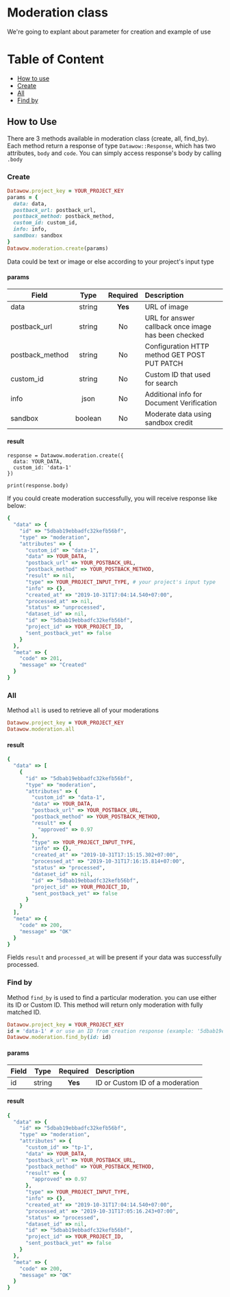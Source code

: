 # Moderation class

We're going to explant about parameter for creation and example of use

# Table of Content
- [How to use](#how-to-use)
- [Create](#create)
- [All](#all)
- [Find by](#find-by)

## How to Use
There are 3 methods available in moderation class (create, all, find_by). Each
method return a response of type `Datawow::Response`, which has two attributes,
`body` and `code`. You can simply access response's body by calling `.body`

### Create
```ruby
Datawow.project_key = YOUR_PROJECT_KEY
params = {
  data: data,
  postback_url: postback_url,
  postback_method: postback_method,
  custom_id: custom_id,
  info: info,
  sandbox: sandbox
}
Datawow.moderation.create(params)
```

Data could be text or image or else according to your project's input type

#### params

| Field        | Type           | Required  | Description |
| ------------- |:-------------:| :-----:| :-----|
| data | string | **Yes** | URL of image |
| postback_url| string| No | URL for answer callback once image has been checked |
| postback_method| string | No | Configuration HTTP method GET POST PUT PATCH |
| custom_id | string | No | Custom ID that used for search |
| info | json | No | Additional info for Document Verification |
| sandbox | boolean | No | Moderate data using sandbox credit |

#### result
```
response = Datawow.moderation.create({
  data: YOUR_DATA,
  custom_id: 'data-1'
})

print(response.body)
```
If you could create moderation successfully, you will receive response like below:

```ruby
{
  "data" => {
    "id" => "5dbab19ebbadfc32kefb56bf",
    "type" => "moderation",
    "attributes" => {
      "custom_id" => "data-1",
      "data" => YOUR_DATA,
      "postback_url" => YOUR_POSTBACK_URL,
      "postback_method" => YOUR_POSTBACK_METHOD,
      "result" => nil,
      "type" => YOUR_PROJECT_INPUT_TYPE, # your project's input type
      "info" => {},
      "created_at" => "2019-10-31T17:04:14.540+07:00",
      "processed_at" => nil,
      "status" => "unprocessed",
      "dataset_id" => nil,
      "id" => "5dbab19ebbadfc32kefb56bf",
      "project_id" => YOUR_PROJECT_ID,
      "sent_postback_yet" => false
    }
  },
  "meta" => {
    "code" => 201,
    "message" => "Created"
  }
}
```

### All
Method `all` is used to retrieve all of your moderations

```ruby
Datawow.project_key = YOUR_PROJECT_KEY
Datawow.moderation.all
```

#### result
```ruby
{
  "data" => [
    {
      "id" => "5dbab19ebbadfc32kefb56bf",
      "type" => "moderation",
      "attributes" => {
        "custom_id" => "data-1",
        "data" => YOUR_DATA,
        "postback_url" => YOUR_POSTBACK_URL,
        "postback_method" => YOUR_POSTBACK_METHOD,
        "result" => {
          "approved" => 0.97
        },
        "type" => YOUR_PROJECT_INPUT_TYPE,
        "info" => {},
        "created_at" => "2019-10-31T17:15:15.302+07:00",
        "processed_at" => "2019-10-31T17:16:15.814+07:00",
        "status" => "processed",
        "dataset_id" => nil,
        "id" => "5dbab19ebbadfc32kefb56bf",
        "project_id" => YOUR_PROJECT_ID,
        "sent_postback_yet" => false
      }
    }
  ],
  "meta" => {
    "code" => 200,
    "message" => "OK"
  }
}
```

Fields `result` and `processed_at` will be present if your data was successfully processed.

### Find by
Method `find_by` is used to find a particular moderation. you can use either its
ID or Custom ID. This method will return only moderation with fully matched ID.

```ruby
Datawow.project_key = YOUR_PROJECT_KEY
id = 'data-1' # or use an ID from creation response (example: '5dbab19ebbadfc32kefb56bf')
Datawow.moderation.find_by(id: id)
```

#### params

| Field        | Type           | Required  | Description |
| ------------- |:-------------:| :-----:| :-----|
| id | string | **Yes** | ID or Custom ID of a moderation |

#### result
```ruby
{
  "data" => {
    "id" => "5dbab19ebbadfc32kefb56bf",
    "type" => "moderation",
    "attributes" => {
      "custom_id" => "tp-1",
      "data" => YOUR_DATA,
      "postback_url" => YOUR_POSTBACK_URL,
      "postback_method" => YOUR_POSTBACK_METHOD,
      "result" => {
        "approved" => 0.97
      },
      "type" => YOUR_PROJECT_INPUT_TYPE,
      "info" => {},
      "created_at" => "2019-10-31T17:04:14.540+07:00",
      "processed_at" => "2019-10-31T17:05:16.243+07:00",
      "status" => "processed",
      "dataset_id" => nil,
      "id" => "5dbab19ebbadfc32kefb56bf",
      "project_id" => YOUR_PROJECT_ID,
      "sent_postback_yet" => false
    }
  },
  "meta" => {
    "code" => 200,
    "message" => "OK"
  }
}
```
